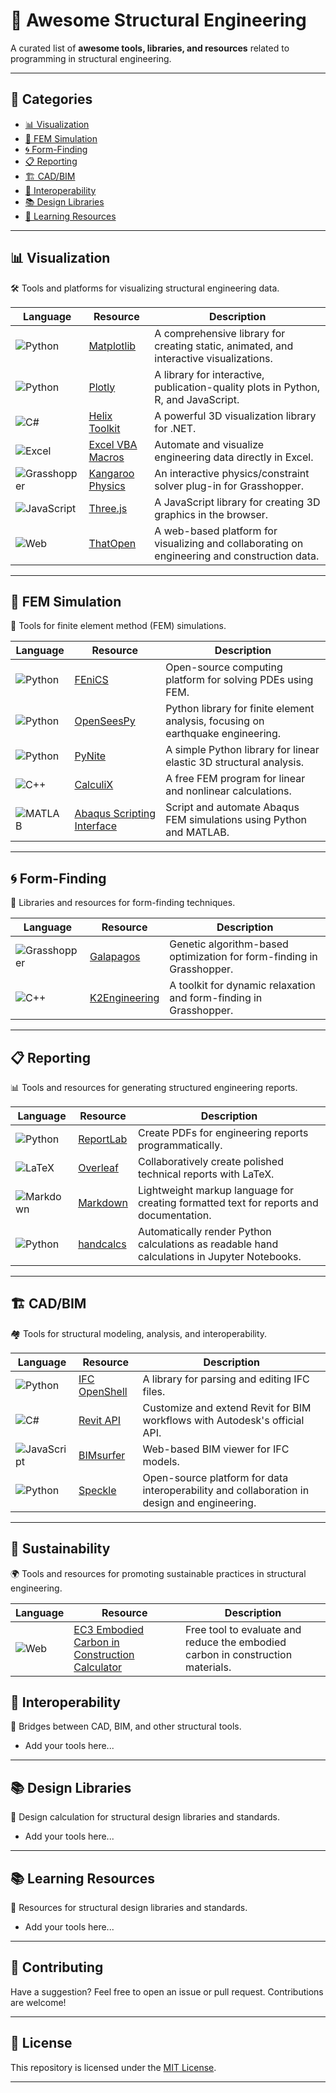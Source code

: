 # 🌟 Awesome Structural Engineering  
A curated list of **awesome tools, libraries, and resources** related to programming in structural engineering.

---

## 🚀 Categories  
- [📊 Visualization](#-visualization)  
- [🧪 FEM Simulation](#-fem-simulation)  
- [🌀 Form-Finding](#-form-finding)  
- [📋 Reporting](#-reporting)  
- [🏗️ CAD/BIM](#️-cadbim)  
- [🔗 Interoperability](#-interoperability)  
- [📚 Design Libraries](#-design-libraries)  
- [👥 Learning Resources](#-learning-resources)  

---

## 📊 Visualization  
🛠 Tools and platforms for visualizing structural engineering data.  

| Language       | Resource                                                                                              | Description                                          |
|----------------|------------------------------------------------------------------------------------------------------|------------------------------------------------------|
| ![Python](https://img.shields.io/badge/-Python-blue?logo=python&logoColor=white)      | [Matplotlib](https://matplotlib.org/)               | A comprehensive library for creating static, animated, and interactive visualizations. |
| ![Python](https://img.shields.io/badge/-Python-blue?logo=python&logoColor=white)      | [Plotly](https://plotly.com/)                       | A library for interactive, publication-quality plots in Python, R, and JavaScript. |
| ![C#](https://img.shields.io/badge/-C%23-green?logo=csharp&logoColor=white)         | [Helix Toolkit](https://github.com/helix-toolkit/helix-toolkit) | A powerful 3D visualization library for .NET.        |
| ![Excel](https://img.shields.io/badge/-Excel-brightgreen?logo=microsoft-excel&logoColor=white)   | [Excel VBA Macros](https://docs.microsoft.com/en-us/office/vba/library-reference/concepts/getting-started-with-vba-in-office) | Automate and visualize engineering data directly in Excel. |
| ![Grasshopper](https://img.shields.io/badge/-Grasshopper-00968f?logo=rhino&logoColor=white) | [Kangaroo Physics](https://www.food4rhino.com/en/app/kangaroo-physics) | An interactive physics/constraint solver plug-in for Grasshopper. |
| ![JavaScript](https://img.shields.io/badge/-JavaScript-yellow?logo=javascript&logoColor=white)  | [Three.js](https://threejs.org/)                   | A JavaScript library for creating 3D graphics in the browser. |
| ![Web](https://img.shields.io/badge/-Web-lightgrey?logo=html5&logoColor=white)        | [ThatOpen](https://docs.thatopen.com/intro)         | A web-based platform for visualizing and collaborating on engineering and construction data. |

---

## 🧪 FEM Simulation  
🔧 Tools for finite element method (FEM) simulations.  

| Language       | Resource                                                                                              | Description                                          |
|----------------|------------------------------------------------------------------------------------------------------|------------------------------------------------------|
| ![Python](https://img.shields.io/badge/-Python-blue?logo=python&logoColor=white)      | [FEniCS](https://fenicsproject.org/)                | Open-source computing platform for solving PDEs using FEM. |
| ![Python](https://img.shields.io/badge/-Python-blue?logo=python&logoColor=white)      | [OpenSeesPy](https://openseespydoc.readthedocs.io/) | Python library for finite element analysis, focusing on earthquake engineering. |
| ![Python](https://img.shields.io/badge/-Python-blue?logo=python&logoColor=white)      | [PyNite](https://github.com/JWock82/PyNite)         | A simple Python library for linear elastic 3D structural analysis. |
| ![C++](https://img.shields.io/badge/-C++-purple?logo=cplusplus&logoColor=white)      | [CalculiX](http://www.calculix.de/)                 | A free FEM program for linear and nonlinear calculations. |
| ![MATLAB](https://img.shields.io/badge/-MATLAB-orange?logo=mathworks&logoColor=white) | [Abaqus Scripting Interface](https://www.3ds.com/products-services/simulia/products/abaqus/) | Script and automate Abaqus FEM simulations using Python and MATLAB. |

---

## 🌀 Form-Finding  
📐 Libraries and resources for form-finding techniques.  

| Language       | Resource                                                                                              | Description                                          |
|----------------|------------------------------------------------------------------------------------------------------|------------------------------------------------------|
| ![Grasshopper](https://img.shields.io/badge/-Grasshopper-00968f?logo=rhino&logoColor=white) | [Galapagos](https://www.food4rhino.com/en/app/galapagos) | Genetic algorithm-based optimization for form-finding in Grasshopper. |
| ![C++](https://img.shields.io/badge/-C++-purple?logo=cplusplus&logoColor=white)      | [K2Engineering](https://github.com/CITA-KTH/K2Engineering) | A toolkit for dynamic relaxation and form-finding in Grasshopper. |

---

## 📋 Reporting  
📊 Tools and resources for generating structured engineering reports.  

| Language       | Resource                                                                                              | Description                                          |
|----------------|------------------------------------------------------------------------------------------------------|------------------------------------------------------|
| ![Python](https://img.shields.io/badge/-Python-blue?logo=python&logoColor=white)      | [ReportLab](https://www.reportlab.com/)              | Create PDFs for engineering reports programmatically. |
| ![LaTeX](https://img.shields.io/badge/-LaTeX-blueviolet?logo=latex&logoColor=white)  | [Overleaf](https://www.overleaf.com/)                | Collaboratively create polished technical reports with LaTeX. |
| ![Markdown](https://img.shields.io/badge/-Markdown-lightgrey?logo=markdown&logoColor=white) | [Markdown](https://www.markdownguide.org/)          | Lightweight markup language for creating formatted text for reports and documentation. |
| ![Python](https://img.shields.io/badge/-Python-blue?logo=python&logoColor=white)      | [handcalcs](https://github.com/connorferster/handcalcs) | Automatically render Python calculations as readable hand calculations in Jupyter Notebooks. |

---

## 🏗️ CAD/BIM  
🏘️ Tools for structural modeling, analysis, and interoperability.  

| Language       | Resource                                                                                              | Description                                          |
|----------------|------------------------------------------------------------------------------------------------------|------------------------------------------------------|
| ![Python](https://img.shields.io/badge/-Python-blue?logo=python&logoColor=white)      | [IFC OpenShell](http://ifcopenshell.org/)            | A library for parsing and editing IFC files.         |
| ![C#](https://img.shields.io/badge/-C%23-green?logo=csharp&logoColor=white)         | [Revit API](https://help.autodesk.com/view/RVT/2024/ENU/?guid=Revit_API_Revit_API_Developers_Guide_html) | Customize and extend Revit for BIM workflows with Autodesk's official API. |
| ![JavaScript](https://img.shields.io/badge/-JavaScript-yellow?logo=javascript&logoColor=white)  | [BIMsurfer](https://github.com/opensourceBIM/BIMsurfer) | Web-based BIM viewer for IFC models.                 |
| ![Python](https://img.shields.io/badge/-Python-blue?logo=python&logoColor=white)      | [Speckle](https://speckle.systems/)                  | Open-source platform for data interoperability and collaboration in design and engineering. |

---

## 🌱 Sustainability  
🌍 Tools and resources for promoting sustainable practices in structural engineering.  

| Language       | Resource                                                                                              | Description                                          |
|----------------|------------------------------------------------------------------------------------------------------|------------------------------------------------------|
| ![Web](https://img.shields.io/badge/-Web-lightgrey?logo=html5&logoColor=white)        | [EC3 Embodied Carbon in Construction Calculator](https://www.buildingtransparency.org/en/) | Free tool to evaluate and reduce the embodied carbon in construction materials. |

## 🔗 Interoperability  
🔄 Bridges between CAD, BIM, and other structural tools.  

- Add your tools here...  

---

## 📚 Design Libraries  
📏 Design calculation for structural design libraries and standards.  

- Add your tools here...  

---

## 📚 Learning Resources
📏 Resources for structural design libraries and standards.  

- Add your tools here...  

---

## 🌟 Contributing  
Have a suggestion? Feel free to open an issue or pull request. Contributions are welcome!  

---

## 💬 License  
This repository is licensed under the [MIT License](LICENSE).

---
